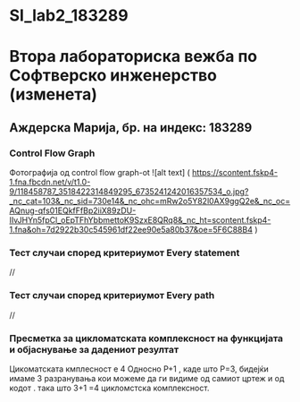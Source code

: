 # SI_lab2_183289
# Втора лабораториска вежба по Софтверско инженерство (изменета)

## Аждерска Марија, бр. на индекс: 183289



###  Control Flow Graph

Фотографија од control flow graph-ot 
![alt text] ( https://scontent.fskp4-1.fna.fbcdn.net/v/t1.0-9/118458787_3518422314849295_6735241242016357534_o.jpg?_nc_cat=103&_nc_sid=730e14&_nc_ohc=mRw2o5Y82l0AX9ggQ2e&_nc_oc=AQnug-qfs01EQkfFfBp2iiX89zDU-IIvJHYn5fpCl_oEpTFhYbbmettoK9SzxE8QRq8&_nc_ht=scontent.fskp4-1.fna&oh=7d2922b30c545961df22ee90e5a80b37&oe=5F6C88B4 )

### Тест случаи според критериумот  Every statement 
//

### Тест случаи според критериумот Every path

//
### Пресметка за цикломатската комплексност на функцијата и објаснување за дадениот резултат

Цикоматската кмплесност е 4
Односно  P+1 , каде што P=3, бидејќи имаме 3 разранувања кои можеме да ги видиме од самиот цртеж и од кодот .
така што 3+1 =4 цикломстска комплексност.
